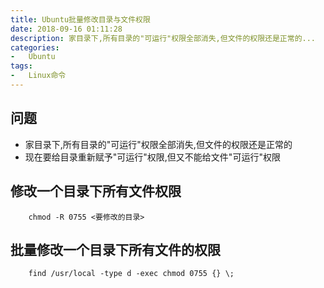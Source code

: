 ```yaml
---
title: Ubuntu批量修改目录与文件权限
date: 2018-09-16 01:11:28
description: 家目录下,所有目录的"可运行"权限全部消失,但文件的权限还是正常的...
categories:
-   Ubuntu
tags:
-   Linux命令
---
```

##  问题
+   家目录下,所有目录的"可运行"权限全部消失,但文件的权限还是正常的
+   现在要给目录重新赋予"可运行"权限,但又不能给文件"可运行"权限
##  修改一个目录下所有文件权限
```
    chmod -R 0755 <要修改的目录>
```

##  批量修改一个目录下所有文件的权限
```
    find /usr/local -type d -exec chmod 0755 {} \;
```
